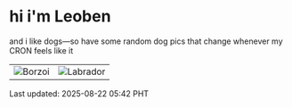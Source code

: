 # hi i'm Leoben

and i like dogs—so have some random dog pics that change whenever my CRON feels like it

|  |  |
|--------|----------|
| ![Borzoi](https://random-dog-vercel.vercel.app/api/random-borzoi?v=1755812558) | ![Labrador](https://random-dog-vercel.vercel.app/api/random-labrador?v=1755812558) |

Last updated: 2025-08-22 05:42 PHT
